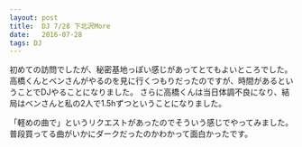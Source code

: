 ```yaml
---
layout: post
title:  DJ 7/28 下北沢More
date:   2016-07-28
tags: DJ
---
```

初めての訪問でしたが、秘密基地っぽい感じがあってとてもよいところでした。
高橋くんとベンさんがやるのを見に行くつもりだったのですが、時間があるということでDJやることになりました。
さらに高橋くんは当日体調不良になり、結局はベンさんと私の2人で1.5hずつということになりました。

「軽めの曲で」というリクエストがあったのでそういう感じでやってみました。
普段買ってる曲がいかにダークだったのかわかって面白かったです。
